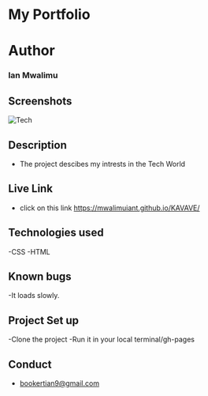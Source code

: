 # My Portfolio

# Author
### Ian Mwalimu

## Screenshots
<img src="https://bit.ly/2oFKyzF" alt="Tech">

## Description
- The project descibes my intrests in the Tech World

## Live Link 
- click on this link https://mwalimuiant.github.io/KAVAVE/

## Technologies used
-CSS
-HTML

## Known bugs
-It loads slowly.

## Project Set up
-Clone the project
-Run it in your local terminal/gh-pages

## Conduct
- bookertian9@gmail.com
